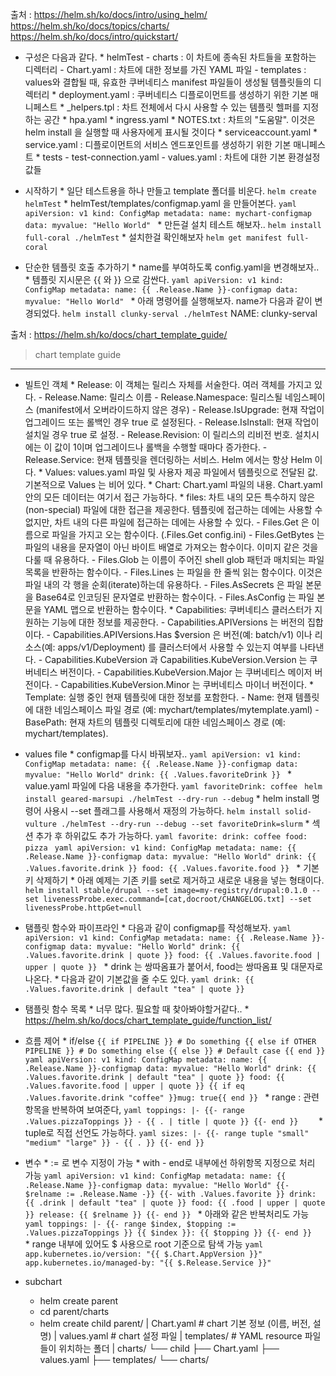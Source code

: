 출처 : https://helm.sh/ko/docs/intro/using_helm/
       https://helm.sh/ko/docs/topics/charts/
       https://helm.sh/ko/docs/intro/quickstart/
- 구성은 다음과 같다.
       * helmTest
              - charts : 이 차트에 종속된 차트들을 포함하는 디렉터리
              - Chart.yaml : 차트에 대한 정보를 가진 YAML 파일
              - templates : values와 결합될 때, 유효한 쿠버네티스 manifest 파일들이 생성될 템플릿들의 디렉터리
                     * deployment.yaml : 쿠버네티스 디플로이먼트를 생성하기 위한 기본 매니페스트
                     * _helpers.tpl : 차트 전체에서 다시 사용할 수 있는 템플릿 헬퍼를 지정하는 공간
                     * hpa.yaml
                     * ingress.yaml
                     * NOTES.txt : 차트의 "도움말". 이것은 helm install 을 실행할 때 사용자에게 표시될 것이다
                     * serviceaccount.yaml
                     * service.yaml : 디플로이먼트의 서비스 엔드포인트를 생성하기 위한 기본 매니페스트
                     * tests
                            - test-connection.yaml
              - values.yaml : 차트에 대한 기본 환경설정 값들


- 시작하기
       * 일단 테스트용을 하나 만들고 template 폴더를 비운다.
       ```
       helm create helmTest
       ```
       * helmTest/templates/configmap.yaml 을 만들어본다.
       ```yaml
       apiVersion: v1
       kind: ConfigMap
       metadata:
         name: mychart-configmap
       data:
         myvalue: "Hello World"
       ```
       * 만든걸 설치 테스트 해보자..
       ```
       helm install full-coral ./helmTest
       ```
       * 설치한걸 확인해보자
       ```
       helm get manifest full-coral
       ```

- 단순한 템플릿 호출 추가하기
       * name를 부여하도록 config.yaml을 변경해보자..
       * 템플릿 지시문은 {{ 와 }} 으로 감싼다.
       ```yaml
       apiVersion: v1
       kind: ConfigMap
       metadata:
         name: {{ .Release.Name }}-configmap
       data:
         myvalue: "Hello World"
       ```
       * 아래 명령어를 실행해보자. name가 다음과 같이 변경되었다.
       ```
       helm install clunky-serval ./helmTest
       ```
       NAME: clunky-serval
       

출처 : https://helm.sh/ko/docs/chart_template_guide/
> chart template guide
----
-  빌트인 객체
       * Release: 이 객체는 릴리스 자체를 서술한다. 여러 객체를 가지고 있다.
              - Release.Name: 릴리스 이름
              - Release.Namespace: 릴리스될 네임스페이스 (manifest에서 오버라이드하지 않은 경우)
              - Release.IsUpgrade: 현재 작업이 업그레이드 또는 롤백인 경우 true 로 설정된다.
              - Release.IsInstall: 현재 작업이 설치일 경우 true 로 설정.
              - Release.Revision: 이 릴리스의 리비전 번호. 설치시에는 이 값이 1이며 업그레이드나 롤백을 수행할 때마다 증가한다.
              - Release.Service: 현재 템플릿을 렌더링하는 서비스. Helm 에서는 항상 Helm 이다.
       * Values: values.yaml 파일 및 사용자 제공 파일에서 템플릿으로 전달된 값. 기본적으로 Values 는 비어 있다.
       * Chart: Chart.yaml 파일의 내용. Chart.yaml 안의 모든 데이터는 여기서 접근 가능하다. 
       * files: 차트 내의 모든 특수하지 않은(non-special) 파일에 대한 접근을 제공한다. 템플릿에 접근하는 데에는 사용할 수 없지만, 차트 내의 다른 파일에 접근하는 데에는 사용할 수 있다. 
              - Files.Get 은 이름으로 파일을 가지고 오는 함수이다. (.Files.Get config.ini)
              - Files.GetBytes 는 파일의 내용을 문자열이 아닌 바이트 배열로 가져오는 함수이다. 이미지 같은 것을 다룰 때 유용하다.
              - Files.Glob 는 이름이 주어진 shell glob 패턴과 매치되는 파일 목록을 반환하는 함수이다.
              - Files.Lines 는 파일을 한 줄씩 읽는 함수이다. 이것은 파일 내의 각 행을 순회(iterate)하는데 유용하다.
              - Files.AsSecrets 은 파일 본문을 Base64로 인코딩된 문자열로 반환하는 함수이다.
              - Files.AsConfig 는 파일 본문을 YAML 맵으로 반환하는 함수이다.
       * Capabilities: 쿠버네티스 클러스터가 지원하는 기능에 대한 정보를 제공한다.
              - Capabilities.APIVersions 는 버전의 집합이다.
              - Capabilities.APIVersions.Has $version 은 버전(예: batch/v1) 이나 리소스(예: apps/v1/Deployment) 를 클러스터에서 사용할 수 있는지 여부를 나타낸다.
              - Capabilities.KubeVersion 과 Capabilities.KubeVersion.Version 는 쿠버네티스 버전이다.
              - Capabilities.KubeVersion.Major 는 쿠버네티스 메이저 버전이다.
              - Capabilities.KubeVersion.Minor 는 쿠버네티스 마이너 버전이다.
       * Template: 실행 중인 현재 템플릿에 대한 정보를 포함한다.
              - Name: 현재 템플릿에 대한 네임스페이스 파일 경로 (예: mychart/templates/mytemplate.yaml)
              - BasePath: 현재 차트의 템플릿 디렉토리에 대한 네임스페이스 경로 (예: mychart/templates).


- values file
       * configmap를 다시 바꿔보자..
       ```yaml
       apiVersion: v1
       kind: ConfigMap
       metadata:
         name: {{ .Release.Name }}-configmap
       data:
         myvalue: "Hello World"
         drink: {{ .Values.favoriteDrink }}
       ```
       * value.yaml 파일에 다음 내용을 추가한다.
       ```yaml
       favoriteDrink: coffee
       ```
       ```
       helm install geared-marsupi ./helmTest --dry-run --debug
       ```
       * helm install 명령어 사용시 --set 플래그를 사용해서 재정의 가능하다.
       ```
       helm install solid-vulture ./helmTest --dry-run --debug --set favoriteDrink=slurm
       ```
       * 섹션 추가 후 하위값도 추가 가능하다.
       ```yaml
       favorite:
         drink: coffee
         food: pizza
       ```
       ```yaml
       apiVersion: v1
       kind: ConfigMap
       metadata:
         name: {{ .Release.Name }}-configmap
       data:
         myvalue: "Hello World"
         drink: {{ .Values.favorite.drink }}
         food: {{ .Values.favorite.food }}
       ```
       * 기본 키 삭제하기
       * 아래 예제는 기존 키를 set로 제거하고 새로운 내용을 넣는 형태이다.
       ```
       helm install stable/drupal --set image=my-registry/drupal:0.1.0 --set livenessProbe.exec.command=[cat,docroot/CHANGELOG.txt] --set livenessProbe.httpGet=null
       ```

- 탬플릿 함수와 파이프라인
       * 다음과 같이 configmap를 작성해보자.
       ```yaml
       apiVersion: v1
       kind: ConfigMap
       metadata:
         name: {{ .Release.Name }}-configmap
       data:
         myvalue: "Hello World"
         drink: {{ .Values.favorite.drink | quote }}
         food: {{ .Values.favorite.food | upper | quote }}
       ```
       * drink 는 쌍따옴표가 붙어서, food는 쌍따옴표 및 대문자로 나온다.
       * 다음과 같이 기본값을 줄 수도 있다.
       ```yaml
       drink: {{ .Values.favorite.drink | default "tea" | quote }}
       ```


- 탬플릿 함수 목록
       * 너무 많다. 필요할 때 찾아봐야할거같다..
       * https://helm.sh/ko/docs/chart_template_guide/function_list/


- 흐름 제어
       * if/else
       ```
       {{ if PIPELINE }}
       # Do something
       {{ else if OTHER PIPELINE }}
       # Do something else
       {{ else }}
       # Default case
       {{ end }}
       ```
       ```yaml
       apiVersion: v1
       kind: ConfigMap
       metadata:
         name: {{ .Release.Name }}-configmap
       data:
         myvalue: "Hello World"
         drink: {{ .Values.favorite.drink | default "tea" | quote }}
         food: {{ .Values.favorite.food | upper | quote }}
         {{ if eq .Values.favorite.drink "coffee" }}mug: true{{ end }}
       ```
       * range : 관련 항목을 반복하여 보여준다,
       ```yaml
       toppings: |-
       {{- range .Values.pizzaToppings }}
       - {{ . | title | quote }}
       {{- end }}   
       ```
       * tuple로 직접 선언도 가능하다.
       ```yaml
       sizes: |-
       {{- range tuple "small" "medium" "large" }}
       - {{ . }}
       {{- end }}    
       ```

- 변수
       * := 로 변수 지정이 가능
       * with - end로 내부에선 하위항목 지정으로 처리 가능
       ```yaml
       apiVersion: v1
       kind: ConfigMap
       metadata:
         name: {{ .Release.Name }}-configmap
       data:
         myvalue: "Hello World"
         {{- $relname := .Release.Name -}}
         {{- with .Values.favorite }}
         drink: {{ .drink | default "tea" | quote }}
         food: {{ .food | upper | quote }}
         release: {{ $relname }}
         {{- end }}
       ```
       * 아래와 같은 반복처리도 가능
       ```yaml
       toppings: |-
           {{- range $index, $topping := .Values.pizzaToppings }}
             {{ $index }}: {{ $topping }}
           {{- end }}   
       ```
       * range 내부에 있어도 $ 사용으로 root 기준으로 탐색 가능
       ```yaml
       app.kubernetes.io/version: "{{ $.Chart.AppVersion }}"
       app.kubernetes.io/managed-by: "{{ $.Release.Service }}"
       ```



- subchart
  * helm create parent
  * cd parent/charts
  * helm create child
  parent/
 | Chart.yaml      # chart 기본 정보 (이름, 버전, 설명)
 | values.yaml     # chart 설정 파일
 | templates/      # YAML resource 파일들이 위치하는 폴더
 | charts/
    └── child
         ├── Chart.yaml
         ├── values.yaml
         ├── templates/
         └── charts/ 